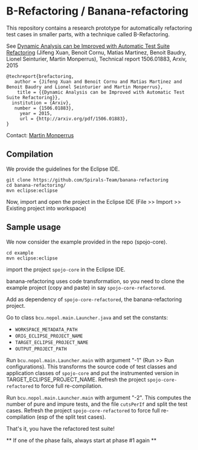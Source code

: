 B-Refactoring / Banana-refactoring
=================

This repository contains a research prototype for automatically refactoring test cases in smaller parts, with a technique called B-Refactoring.

See [Dynamic Analysis can be Improved with Automatic Test Suite Refactoring](http://arxiv.org/pdf/1506.01883) (Jifeng Xuan, Benoit Cornu, Matias Martinez, Benoit Baudry, Lionel Seinturier, Martin Monperrus), Technical report 1506.01883, Arxiv, 2015

```
@techreport{brefactoring,
   author = {Jifeng Xuan and Benoit Cornu and Matias Martinez and Benoit Baudry and Lionel Seinturier and Martin Monperrus},
    title = {{Dynamic Analysis can be Improved with Automatic Test Suite Refactoring}},
  institution = {Arxiv},
   number = {1506.01883},
     year = 2015,
     url = {http://arxiv.org/pdf/1506.01883},
}
```

Contact: [Martin Monperrus](http://www.monperrus.net/martin/contact)

Compilation
----

We provide the guidelines for the Eclipse IDE.

```
git clone https://github.com/Spirals-Team/banana-refactoring
cd banana-refactoring/
mvn eclipse:eclipse
```

Now, import and open the project in the Eclipse IDE (File >> Import >> Existing project into workspace)

Sample usage
----

We now consider the example provided in the repo (spojo-core).
```
cd example
mvn eclipse:eclipse
```
import the project `spojo-core` in the Eclipse IDE.

banana-refactoring uses code transformation, so you need to clone the example project (copy and paste) in say `spojo-core-refactored`.

Add as dependency of `spojo-core-refactored`, the banana-refactoring project.

Go to class `bcu.nopol.main.Launcher.java` and set the constants:

* `WORKSPACE_METADATA_PATH` 
* `ORIG_ECLIPSE_PROJECT_NAME` 
* `TARGET_ECLIPSE_PROJECT_NAME` 
* `OUTPUT_PROJECT_PATH`

Run `bcu.nopol.main.Launcher.main` with argument "-1" (Run >> Run configurations). This transforms the source code of test classes and application classes of `spojo-core` and put the instrumented version in TARGET_ECLIPSE_PROJECT_NAME. Refresh the project `spojo-core-refactored` to force full re-compilation.

Run `bcu.nopol.main.Launcher.main` with  argument "-2". This computes the number of pure and impure tests, and the file `cutsPerIf` and split the test cases.  Refresh the project `spojo-core-refactored` to force full re-compilation (esp of the split test cases).

That's it, you have the refactored test suite!

** If one of the phase fails, always start at phase #1 again **


